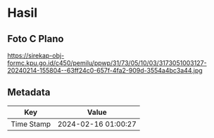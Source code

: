 # Hasil

## Foto C Plano

https://sirekap-obj-formc.kpu.go.id/c450/pemilu/ppwp/31/73/05/10/03/3173051003127-20240214-155804--63ff24c0-657f-4fa2-909d-3554a4bc3a44.jpg


## Metadata

| Key        | Value               |
| ---------- | ------------------- |
| Time Stamp | 2024-02-16 01:00:27 |



